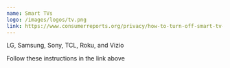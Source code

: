```yaml
---
name: Smart TVs
logo: /images/logos/tv.png
link: https://www.consumerreports.org/privacy/how-to-turn-off-smart-tv-snooping-features
---
```

LG, Samsung, Sony, TCL, Roku, and Vizio

Follow these instructions in the link above